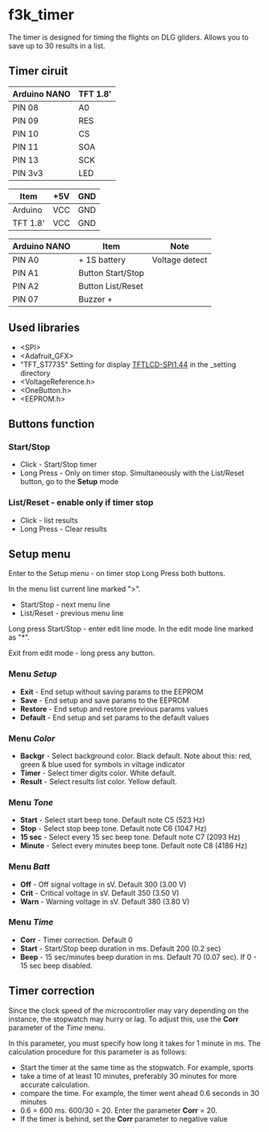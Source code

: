 # f3k_timer
The timer is designed for timing the flights on DLG gliders. Allows you to save up to 30 results in a list.

## Timer ciruit
| Arduino NANO | TFT 1.8' |
| --- | --- |
| PIN 08 | A0 |
| PIN 09 | RES |
| PIN 10 | CS |
| PIN 11 | SOA |
| PIN 13 | SCK |
| PIN 3v3 | LED |

| Item | +5V | GND |
| --- | --- | --- |
| Arduino | VCC | GND |
| TFT 1.8' | VCC | GND |

| Arduino NANO | Item | Note |
| --- | --- | --- |
| PIN A0 | + 1S battery | Voltage detect |
| PIN A1 | Button Start/Stop | |
| PIN A2 | Button List/Reset | |
| PIN 07 | Buzzer + | |

## Used libraries
* \<SPI\>
* \<Adafruit_GFX\>
* \"TFT_ST7735\" Setting for display  [TFTLCD-SPI1.44](http://www.kosmodrom.com.ua/el.php?name=TFTLCD-SPI1.44) in the _setting directory
* \<VoltageReference.h\>
* \<OneButton.h\>
* \<EEPROM.h\>

## Buttons function
### Start/Stop      
* Click - Start/Stop timer
* Long Press - Only on timer stop. Simultaneously with the List/Reset button, go to the **Setup** mode

### List/Reset - enable only if timer stop
* Click - list results
* Long Press - Clear results

## Setup menu
Enter to the Setup menu - on timer stop Long Press both buttons.

In the menu list current line marked ">".

* Start/Stop - next menu line     
* List/Reset - previous menu line     

Long press Start/Stop - enter edit line mode. In the edit mode line marked as "*".

Exit from edit mode - long press any button.

### Menu *Setup*
* **Exit**    - End setup without saving params to the EEPROM
* **Save**    - End setup and save params to the EEPROM
* **Restore** - End setup and restore previous params values
* **Default** - End setup and set params to the default values

### Menu *Color*
* **Backgr**  - Select background color. Black default. Note about this: red, green & blue used for symbols in viltage indicator
* **Timer**   - Select timer digits color. White default.
* **Result**  - Select results list color. Yellow default.

### Menu *Tone*
* **Start**   - Select start beep tone. Default note C5 (523 Hz)
* **Stop**    - Select stop beep tone. Default note C6 (1047 Hz)
* **15 sec**  - Select every 15 sec beep tone. Default note C7 (2093 Hz)
* **Minute**  - Select every minutes beep tone. Default note C8 (4186 Hz)

### Menu *Batt*
* **Off**     - Off signal voltage in sV. Default 300 (3.00 V)
* **Crit**    - Critical voltage in sV. Default 350 (3.50 V)
* **Warn**    - Warning voltage in sV. Default 380 (3.80 V)

### Menu *Time*
* **Corr**    - Timer correction. Default 0
* **Start**   - Start/Stop beep duration in ms. Default 200 (0.2 sec)
* **Beep**    - 15 sec/minutes beep duration in ms. Default 70 (0.07 sec). If 0 - 15 sec beep disabled.

## Timer correction
Since the clock speed of the microcontroller may vary depending on the instance, the stopwatch may hurry or lag. To adjust this, use the **Corr** parameter of the *Time* menu.

In this parameter, you must specify how long it takes for 1 minute in ms. The calculation procedure for this parameter is as follows:

* Start the timer at the same time as the stopwatch. For example, sports
* take a time of at least 10 minutes, preferably 30 minutes for more accurate calculation.
* compare the time. For example, the timer went ahead 0.6 seconds in 30 minutes
* 0.6 = 600 ms. 600/30 = 20. Enter the parameter **Corr** = 20.
* If the timer is behind, set the **Corr** parameter to negative value
